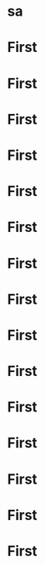 # sa
# First
# First
# First
# First
# First
# First
# First
# First
# First
# First
# First
# First
# First
# First
# First
